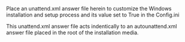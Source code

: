 Place an unattend.xml answer file herein to customize the Windows installation and setup process and its value set to True in the Config.ini

This unattend.xml answer file acts indentically to an autounattend.xml answer file placed in the root of the installation media.
